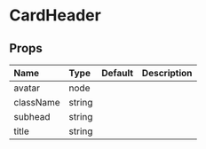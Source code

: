 CardHeader
==========



Props
-----


| Name | Type | Default | Description |
|:-----|:-----|:-----|:-----|
| avatar | node |  |   |
| className | string |  |   |
| subhead | string |  |   |
| title | string |  |   |

